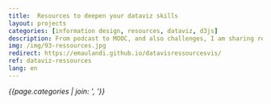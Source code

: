 ```yaml
---
title:  Resources to deepen your dataviz skills  
layout: projects
categories: [information design, resources, dataviz, d3js]
description: From podcast to MOOC, and also challenges, I am sharing resources that are very usefull to me !
img: /img/93-ressources.jpg
redirect: https://emaulandi.github.io/datavisressourcesvis/
ref: dataviz-ressources
lang: en
---
```

*{{page.categories | join: ', '}}*
